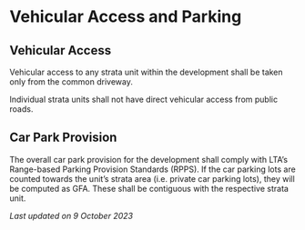 # Vehicular Access and Parking

## Vehicular Access

Vehicular access to any strata unit within the development shall be taken only from the common driveway.

Individual strata units shall not have direct vehicular access from public roads.

## Car Park Provision

The overall car park provision for the development shall comply with LTA’s Range-based Parking Provision Standards (RPPS). If the car parking lots are counted towards the unit’s strata area (i.e. private car parking lots), they will be computed as GFA. These shall be contiguous with the respective strata unit.

*Last updated on 9 October 2023*

